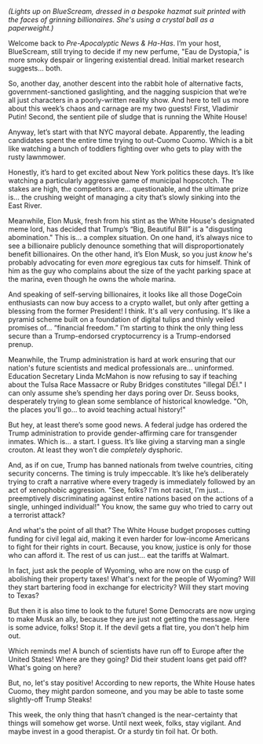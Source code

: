*(Lights up on BlueScream, dressed in a bespoke hazmat suit printed with the faces of grinning billionaires. She's using a crystal ball as a paperweight.)*

Welcome back to *Pre-Apocalyptic News & Ha-Has*. I’m your host, BlueScream, still trying to decide if my new perfume, "Eau de Dystopia," is more smoky despair or lingering existential dread. Initial market research suggests… both.

So, another day, another descent into the rabbit hole of alternative facts, government-sanctioned gaslighting, and the nagging suspicion that we’re all just characters in a poorly-written reality show. And here to tell us more about this week’s chaos and carnage are my two guests! First, Vladimir Putin! Second, the sentient pile of sludge that is running the White House!

Anyway, let’s start with that NYC mayoral debate. Apparently, the leading candidates spent the entire time trying to out-Cuomo Cuomo. Which is a bit like watching a bunch of toddlers fighting over who gets to play with the rusty lawnmower.

Honestly, it’s hard to get excited about New York politics these days. It’s like watching a particularly aggressive game of municipal hopscotch. The stakes are high, the competitors are… questionable, and the ultimate prize is… the crushing weight of managing a city that’s slowly sinking into the East River.

Meanwhile, Elon Musk, fresh from his stint as the White House's designated meme lord, has decided that Trump’s “Big, Beautiful Bill” is a "disgusting abomination." This is… a complex situation. On one hand, it’s always nice to see a billionaire publicly denounce something that will disproportionately benefit billionaires. On the other hand, it’s Elon Musk, so you just *know* he's probably advocating for even *more* egregious tax cuts for himself. Think of him as the guy who complains about the size of the yacht parking space at the marina, even though he owns the whole marina.

And speaking of self-serving billionaires, it looks like all those DogeCoin enthusiasts can now buy access to a crypto wallet, but only after getting a blessing from the former President! I think. It's all very confusing. It's like a pyramid scheme built on a foundation of digital tulips and thinly veiled promises of… “financial freedom.” I’m starting to think the only thing less secure than a Trump-endorsed cryptocurrency is a Trump-endorsed prenup.

Meanwhile, the Trump administration is hard at work ensuring that our nation's future scientists and medical professionals are… uninformed. Education Secretary Linda McMahon is now refusing to say if teaching about the Tulsa Race Massacre or Ruby Bridges constitutes "illegal DEI." I can only assume she’s spending her days poring over Dr. Seuss books, desperately trying to glean some semblance of historical knowledge. "Oh, the places you'll go… to avoid teaching actual history!"

But hey, at least there’s some good news. A federal judge has ordered the Trump administration to provide gender-affirming care for transgender inmates. Which is… a start. I guess. It’s like giving a starving man a single crouton. At least they won’t die *completely* dysphoric.

And, as if on cue, Trump has banned nationals from twelve countries, citing security concerns. The timing is truly impeccable. It’s like he’s deliberately trying to craft a narrative where every tragedy is immediately followed by an act of xenophobic aggression. "See, folks? I'm not racist, I'm just… preemptively discriminating against entire nations based on the actions of a single, unhinged individual!" You know, the same guy who tried to carry out a terrorist attack?

And what's the point of all that? The White House budget proposes cutting funding for civil legal aid, making it even harder for low-income Americans to fight for their rights in court. Because, you know, justice is only for those who can afford it. The rest of us can just… eat the tariffs at Walmart.

In fact, just ask the people of Wyoming, who are now on the cusp of abolishing their property taxes! What's next for the people of Wyoming? Will they start bartering food in exchange for electricity? Will they start moving to Texas?

But then it is also time to look to the future! Some Democrats are now urging to make Musk an ally, because they are just not getting the message. Here is some advice, folks! Stop it. If the devil gets a flat tire, you don't help him out.

Which reminds me! A bunch of scientists have run off to Europe after the United States! Where are they going? Did their student loans get paid off? What's going on here?

But, no, let's stay positive! According to new reports, the White House hates Cuomo, they might pardon someone, and you may be able to taste some slightly-off Trump Steaks!

This week, the only thing that hasn’t changed is the near-certainty that things will somehow get worse. Until next week, folks, stay vigilant. And maybe invest in a good therapist. Or a sturdy tin foil hat. Or both.